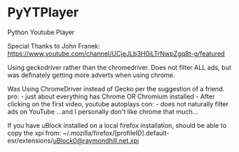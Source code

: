 # PyYTPlayer
Python Youtube Player

Special Thanks to John Franek:
<https://www.youtube.com/channel/UCjeJLb3H0iLTrNwpZgq8t-g/featured>

Using geckodriver rather than the chromedriver.
Does not filter ALL ads, but was definately getting more adverts when using chrome.

Was Using ChromeDriver instead of Gecko per the suggestion of a friend.
	pro:
	     - just about everything has Chrome OR Chromium installed
	     - After clicking on the first video, youtube autoplays
	con:
	     - does not naturally filter ads on YouTube
	     ...and I personally don't like chrome that much...

If you have uBlock installed on a local firefox installation, should be able to copy the xpi from:
~/.mozilla/firefox/[profileID].default-esr/extensions/uBlock0@raymondhill.net.xpi
